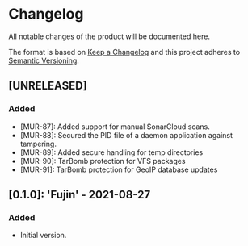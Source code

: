 # Changelog

All notable changes of the product will be documented here.

The format is based on [Keep a Changelog](http://keepachangelog.com/en/1.0.0/>)
and this project adheres to
[Semantic Versioning](<http://semver.org/spec/v2.0.0.html>).

## [UNRELEASED]

### Added
- [MUR-87]: Added support for manual SonarCloud scans.
- [MUR-88]: Secured the PID file of a daemon application against tampering.
- [MUR-89]: Added secure handling for temp directories
- [MUR-90]: TarBomb protection for VFS packages
- [MUR-91]: TarBomb protection for GeoIP database updates

## [0.1.0]: 'Fujin' - 2021-08-27 

### Added
- Initial version.